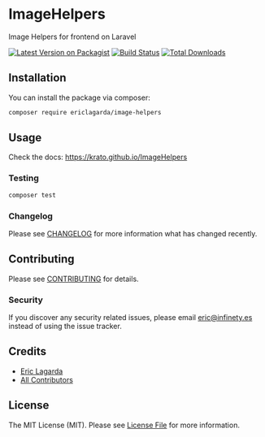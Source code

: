 # ImageHelpers

Image Helpers for frontend on Laravel

[![Latest Version on Packagist](https://img.shields.io/packagist/v/ericlagarda/image-helpers.svg?style=flat-square)](https://packagist.org/packages/ericlagarda/image-helpers)
[![Build Status](https://img.shields.io/travis/Krato/ImageHelpers/master.svg?style=flat-square)](https://travis-ci.org/Krato/ImageHelpers)
[![Total Downloads](https://img.shields.io/packagist/dt/ericlagarda/image-helpers.svg?style=flat-square)](https://packagist.org/packages/ericlagarda/image-helpers)



## Installation

You can install the package via composer:

```bash
composer require ericlagarda/image-helpers
```

## Usage

Check the docs: https://krato.github.io/ImageHelpers

### Testing

``` bash
composer test
```

### Changelog

Please see [CHANGELOG](CHANGELOG.md) for more information what has changed recently.

## Contributing

Please see [CONTRIBUTING](CONTRIBUTING.md) for details.

### Security

If you discover any security related issues, please email eric@infinety.es instead of using the issue tracker.

## Credits

- [Eric Lagarda](https://github.com/ericlagarda)
- [All Contributors](../../contributors)

## License

The MIT License (MIT). Please see [License File](LICENSE.md) for more information.
